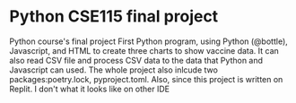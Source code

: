 # Python CSE115 final project
Python course's final project
First Python program, using Python (@bottle), Javascript, and HTML to create three charts to show vaccine data.
It can also read CSV file and process CSV data to the data that Python and Javascript can used.
The whole project also inlcude two packages:poetry.lock, pyproject.toml.
Also, since this project is written on Replit. I don't what it looks like on other IDE
